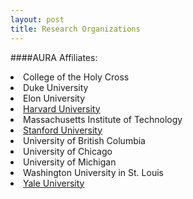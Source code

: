 ```yaml
---
layout: post
title: Research Organizations
---
```



####AURA Affiliates:
<li>College of the Holy Cross</li>
<li>Duke University</li>
<li>Elon University</li>
<li> <a href="http://www.hcura.org/">Harvard University</a> </li>
<li>Massachusetts Institute of Technology</li>
<li> <a href="http://sura.stanford.edu/">Stanford University</a> </li>
<li>University of British Columbia</li>
<li>University of Chicago</li>
<li>University of Michigan</li>
<li>Washington University in St. Louis</li>
<li> <a href="http://yura.yale.edu">Yale University</a> </li>
